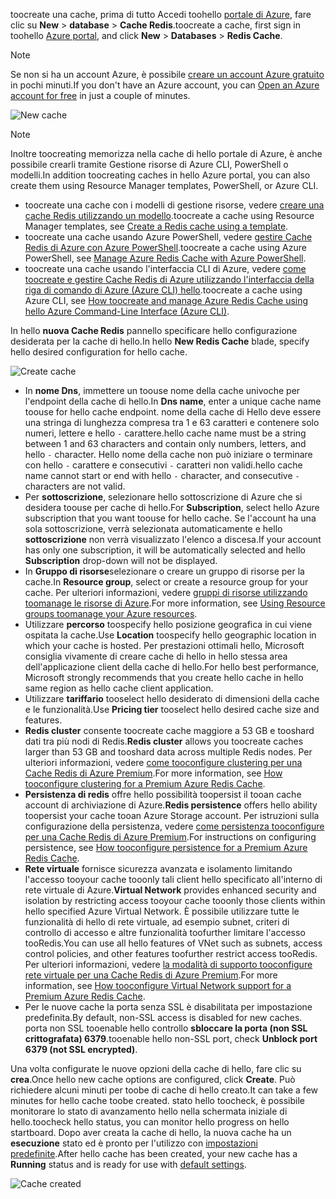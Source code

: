 <span data-ttu-id="970e2-101">toocreate una cache, prima di tutto Accedi toohello [portale di Azure](https://portal.azure.com), fare clic su **New** > **database** > **Cache Redis**.</span><span class="sxs-lookup"><span data-stu-id="970e2-101">toocreate a cache, first sign in toohello [Azure portal](https://portal.azure.com), and click **New** > **Databases** > **Redis Cache**.</span></span>

> [!NOTE]
> <span data-ttu-id="970e2-102">Se non si ha un account Azure, è possibile [creare un account Azure gratuito](https://azure.microsoft.com/pricing/free-trial/?WT.mc_id=redis_cache_hero) in pochi minuti.</span><span class="sxs-lookup"><span data-stu-id="970e2-102">If you don't have an Azure account, you can [Open an Azure account for free](https://azure.microsoft.com/pricing/free-trial/?WT.mc_id=redis_cache_hero) in just a couple of minutes.</span></span>
> 
> 

![New cache](media/redis-cache-create/redis-cache-new-cache-menu.png)

> [!NOTE]
> <span data-ttu-id="970e2-104">Inoltre toocreating memorizza nella cache di hello portale di Azure, è anche possibile crearli tramite Gestione risorse di Azure CLI, PowerShell o modelli.</span><span class="sxs-lookup"><span data-stu-id="970e2-104">In addition toocreating caches in hello Azure portal, you can also create them using Resource Manager templates, PowerShell, or Azure CLI.</span></span>
> 
> * <span data-ttu-id="970e2-105">toocreate una cache con i modelli di gestione risorse, vedere [creare una cache Redis utilizzando un modello](../articles/redis-cache/cache-redis-cache-arm-provision.md).</span><span class="sxs-lookup"><span data-stu-id="970e2-105">toocreate a cache using Resource Manager templates, see [Create a Redis cache using a template](../articles/redis-cache/cache-redis-cache-arm-provision.md).</span></span>
> * <span data-ttu-id="970e2-106">toocreate una cache usando Azure PowerShell, vedere [gestire Cache Redis di Azure con Azure PowerShell](../articles/redis-cache/cache-howto-manage-redis-cache-powershell.md).</span><span class="sxs-lookup"><span data-stu-id="970e2-106">toocreate a cache using Azure PowerShell, see [Manage Azure Redis Cache with Azure PowerShell](../articles/redis-cache/cache-howto-manage-redis-cache-powershell.md).</span></span>
> * <span data-ttu-id="970e2-107">toocreate una cache usando l'interfaccia CLI di Azure, vedere [come toocreate e gestire Cache Redis di Azure utilizzando l'interfaccia della riga di comando di Azure (Azure CLI) hello](../articles/redis-cache/cache-manage-cli.md).</span><span class="sxs-lookup"><span data-stu-id="970e2-107">toocreate a cache using Azure CLI, see [How toocreate and manage Azure Redis Cache using hello Azure Command-Line Interface (Azure CLI)](../articles/redis-cache/cache-manage-cli.md).</span></span>
> 
> 

<span data-ttu-id="970e2-108">In hello **nuova Cache Redis** pannello specificare hello configurazione desiderata per la cache di hello.</span><span class="sxs-lookup"><span data-stu-id="970e2-108">In hello **New Redis Cache** blade, specify hello desired configuration for hello cache.</span></span>

![Create cache](media/redis-cache-create/redis-cache-cache-create.png) 

* <span data-ttu-id="970e2-110">In **nome Dns**, immettere un toouse nome della cache univoche per l'endpoint della cache di hello.</span><span class="sxs-lookup"><span data-stu-id="970e2-110">In **Dns name**, enter a unique cache name toouse for hello cache endpoint.</span></span> <span data-ttu-id="970e2-111">nome della cache di Hello deve essere una stringa di lunghezza compresa tra 1 e 63 caratteri e contenere solo numeri, lettere e hello `-` carattere.</span><span class="sxs-lookup"><span data-stu-id="970e2-111">hello cache name must be a string between 1 and 63 characters and contain only numbers, letters, and hello `-` character.</span></span> <span data-ttu-id="970e2-112">Hello nome della cache non può iniziare o terminare con hello `-` carattere e consecutivi `-` caratteri non validi.</span><span class="sxs-lookup"><span data-stu-id="970e2-112">hello cache name cannot start or end with hello `-` character, and consecutive `-` characters are not valid.</span></span>
* <span data-ttu-id="970e2-113">Per **sottoscrizione**, selezionare hello sottoscrizione di Azure che si desidera toouse per cache di hello.</span><span class="sxs-lookup"><span data-stu-id="970e2-113">For **Subscription**, select hello Azure subscription that you want toouse for hello cache.</span></span> <span data-ttu-id="970e2-114">Se l'account ha una sola sottoscrizione, verrà selezionata automaticamente e hello **sottoscrizione** non verrà visualizzato l'elenco a discesa.</span><span class="sxs-lookup"><span data-stu-id="970e2-114">If your account has only one subscription, it will be automatically selected and hello **Subscription** drop-down will not be displayed.</span></span>
* <span data-ttu-id="970e2-115">In **Gruppo di risorse**selezionare o creare un gruppo di risorse per la cache.</span><span class="sxs-lookup"><span data-stu-id="970e2-115">In **Resource group**, select or create a resource group for your cache.</span></span> <span data-ttu-id="970e2-116">Per ulteriori informazioni, vedere [gruppi di risorse utilizzando toomanage le risorse di Azure](../articles/azure-resource-manager/resource-group-overview.md).</span><span class="sxs-lookup"><span data-stu-id="970e2-116">For more information, see [Using Resource groups toomanage your Azure resources](../articles/azure-resource-manager/resource-group-overview.md).</span></span> 
* <span data-ttu-id="970e2-117">Utilizzare **percorso** toospecify hello posizione geografica in cui viene ospitata la cache.</span><span class="sxs-lookup"><span data-stu-id="970e2-117">Use **Location** toospecify hello geographic location in which your cache is hosted.</span></span> <span data-ttu-id="970e2-118">Per prestazioni ottimali hello, Microsoft consiglia vivamente di creare cache di hello in hello stessa area dell'applicazione client della cache di hello.</span><span class="sxs-lookup"><span data-stu-id="970e2-118">For hello best performance, Microsoft strongly recommends that you create hello cache in hello same region as hello cache client application.</span></span>
* <span data-ttu-id="970e2-119">Utilizzare **tariffario** tooselect hello desiderato di dimensioni della cache e le funzionalità.</span><span class="sxs-lookup"><span data-stu-id="970e2-119">Use **Pricing tier** tooselect hello desired cache size and features.</span></span>
* <span data-ttu-id="970e2-120">**Redis cluster** consente toocreate cache maggiore a 53 GB e tooshard dati tra più nodi di Redis.</span><span class="sxs-lookup"><span data-stu-id="970e2-120">**Redis cluster** allows you toocreate caches larger than 53 GB and tooshard data across multiple Redis nodes.</span></span> <span data-ttu-id="970e2-121">Per ulteriori informazioni, vedere [come tooconfigure clustering per una Cache Redis di Azure Premium](../articles/redis-cache/cache-how-to-premium-clustering.md).</span><span class="sxs-lookup"><span data-stu-id="970e2-121">For more information, see [How tooconfigure clustering for a Premium Azure Redis Cache](../articles/redis-cache/cache-how-to-premium-clustering.md).</span></span>
* <span data-ttu-id="970e2-122">**Persistenza di redis** offre hello possibilità toopersist il tooan cache account di archiviazione di Azure.</span><span class="sxs-lookup"><span data-stu-id="970e2-122">**Redis persistence** offers hello ability toopersist your cache tooan Azure Storage account.</span></span> <span data-ttu-id="970e2-123">Per istruzioni sulla configurazione della persistenza, vedere [come persistenza tooconfigure per una Cache Redis di Azure Premium](../articles/redis-cache/cache-how-to-premium-persistence.md).</span><span class="sxs-lookup"><span data-stu-id="970e2-123">For instructions on configuring persistence, see [How tooconfigure persistence for a Premium Azure Redis Cache](../articles/redis-cache/cache-how-to-premium-persistence.md).</span></span>
* <span data-ttu-id="970e2-124">**Rete virtuale** fornisce sicurezza avanzata e isolamento limitando l'accesso tooyour cache tooonly tali client hello specificato all'interno di rete virtuale di Azure.</span><span class="sxs-lookup"><span data-stu-id="970e2-124">**Virtual Network** provides enhanced security and isolation by restricting access tooyour cache tooonly those clients within hello specified Azure Virtual Network.</span></span> <span data-ttu-id="970e2-125">È possibile utilizzare tutte le funzionalità di hello di rete virtuale, ad esempio subnet, criteri di controllo di accesso e altre funzionalità toofurther limitare l'accesso tooRedis.</span><span class="sxs-lookup"><span data-stu-id="970e2-125">You can use all hello features of VNet such as subnets, access control policies, and other features toofurther restrict access tooRedis.</span></span> <span data-ttu-id="970e2-126">Per ulteriori informazioni, vedere [la modalità di supporto tooconfigure rete virtuale per una Cache Redis di Azure Premium](../articles/redis-cache/cache-how-to-premium-vnet.md).</span><span class="sxs-lookup"><span data-stu-id="970e2-126">For more information, see [How tooconfigure Virtual Network support for a Premium Azure Redis Cache](../articles/redis-cache/cache-how-to-premium-vnet.md).</span></span>
* <span data-ttu-id="970e2-127">Per le nuove cache la porta senza SSL è disabilitata per impostazione predefinita.</span><span class="sxs-lookup"><span data-stu-id="970e2-127">By default, non-SSL access is disabled for new caches.</span></span> <span data-ttu-id="970e2-128">porta non SSL tooenable hello controllo **sbloccare la porta (non SSL crittografata) 6379**.</span><span class="sxs-lookup"><span data-stu-id="970e2-128">tooenable hello non-SSL port, check **Unblock port 6379 (not SSL encrypted)**.</span></span>

<span data-ttu-id="970e2-129">Una volta configurate le nuove opzioni della cache di hello, fare clic su **crea**.</span><span class="sxs-lookup"><span data-stu-id="970e2-129">Once hello new cache options are configured, click **Create**.</span></span> <span data-ttu-id="970e2-130">Può richiedere alcuni minuti per toobe di cache di hello creato.</span><span class="sxs-lookup"><span data-stu-id="970e2-130">It can take a few minutes for hello cache toobe created.</span></span> <span data-ttu-id="970e2-131">stato hello toocheck, è possibile monitorare lo stato di avanzamento hello nella schermata iniziale di hello.</span><span class="sxs-lookup"><span data-stu-id="970e2-131">toocheck hello status, you can monitor hello progress on hello startboard.</span></span> <span data-ttu-id="970e2-132">Dopo aver creata la cache di hello, la nuova cache ha un **esecuzione** stato ed è pronto per l'utilizzo con [impostazioni predefinite](../articles/redis-cache/cache-configure.md#default-redis-server-configuration).</span><span class="sxs-lookup"><span data-stu-id="970e2-132">After hello cache has been created, your new cache has a **Running** status and is ready for use with [default settings](../articles/redis-cache/cache-configure.md#default-redis-server-configuration).</span></span>

![Cache created](media/redis-cache-create/redis-cache-cache-created.png)

